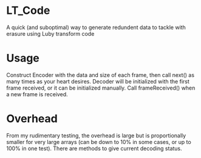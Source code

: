 # LT_Code
A quick (and suboptimal) way to generate redundent data to tackle with erasure using Luby transform code

# Usage
Construct Encoder with the data and size of each frame, then call next() as many times as your heart desires. 
Decoder will be initialized with the first frame received, or it can be initialized manually. Call frameReceived() when a new frame is received. 

# Overhead
From my rudimentary testing, the overhead is large but is proportionally smaller for very large arrays (can be down to 10% in some cases, or up to 100% in one test). There are methods to give current decoding status. 
